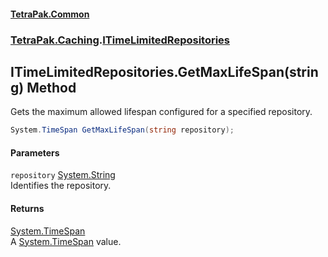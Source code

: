 #### [TetraPak.Common](index.md 'index')
### [TetraPak.Caching](TetraPak_Caching.md 'TetraPak.Caching').[ITimeLimitedRepositories](TetraPak_Caching_ITimeLimitedRepositories.md 'TetraPak.Caching.ITimeLimitedRepositories')
## ITimeLimitedRepositories.GetMaxLifeSpan(string) Method
Gets the maximum allowed lifespan configured for a specified repository.   
```csharp
System.TimeSpan GetMaxLifeSpan(string repository);
```
#### Parameters
<a name='TetraPak_Caching_ITimeLimitedRepositories_GetMaxLifeSpan(string)_repository'></a>
`repository` [System.String](https://docs.microsoft.com/en-us/dotnet/api/System.String 'System.String')  
Identifies the repository.      
  
#### Returns
[System.TimeSpan](https://docs.microsoft.com/en-us/dotnet/api/System.TimeSpan 'System.TimeSpan')  
A [System.TimeSpan](https://docs.microsoft.com/en-us/dotnet/api/System.TimeSpan 'System.TimeSpan') value.  
